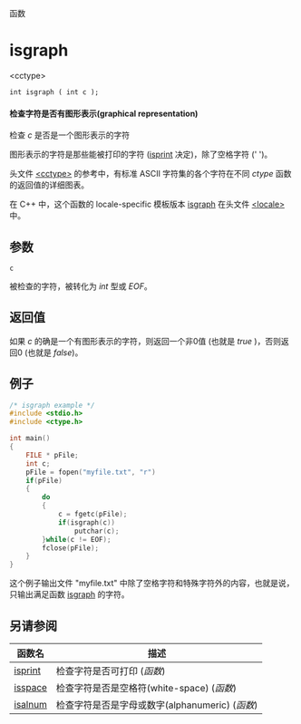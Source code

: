 函数

# isgraph

\<cctype\>

`int isgraph ( int c );`

#### 检查字符是否有图形表示(graphical representation)

检查 _c_ 是否是一个图形表示的字符

图形表示的字符是那些能被打印的字符 ([isprint](isprint.md) 决定)，除了空格字符 (' ')。
 
头文件 [\<cctype\>](README.md) 的参考中，有标准 ASCII 字符集的各个字符在不同 _ctype_ 函数的返回值的详细图表。

在 C++ 中，这个函数的 locale-specific 模板版本 [isgraph](../../Other/locale/isgraph.md) 在头文件 [\<locale\>](../../Other/locale/README.md)中。


## 参数

`c`

被检查的字符，被转化为 _int_ 型或 _EOF_。


## 返回值

如果 _c_ 的确是一个有图形表示的字符，则返回一个非0值 (也就是 _true_ )，否则返回0 (也就是 _false_)。

## 例子

```cpp
/* isgraph example */
#include <stdio.h>
#include <ctype.h>

int main()
{
	FILE * pFile;
	int c;
	pFile = fopen("myfile.txt", "r")
	if(pFile)
	{
		do
		{
			c = fgetc(pFile);
			if(isgraph(c))
				putchar(c);
		}while(c != EOF);
		fclose(pFile);
	}
}
```
这个例子输出文件 "myfile.txt" 中除了空格字符和特殊字符外的内容，也就是说，只输出满足函数 [isgraph](isgraph.md) 的字符。


## 另请参阅

函数名                | 描述
--------------------- | -----------------------------------------------
[isprint](isprint.md) | 检查字符是否可打印 (_函数_)
[isspace](isspace.md) | 检查字符是否是空格符(white-space) (_函数_)
[isalnum](isalnum.md) | 检查字符是否是字母或数字(alphanumeric) (_函数_)
